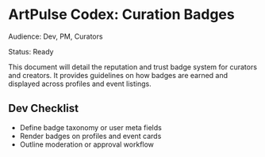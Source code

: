 # ArtPulse Codex: Curation Badges

Audience: Dev, PM, Curators

Status: Ready

This document will detail the reputation and trust badge system for curators and creators. It provides guidelines on how badges are earned and displayed across profiles and event listings.

## Dev Checklist
- Define badge taxonomy or user meta fields
- Render badges on profiles and event cards
- Outline moderation or approval workflow

